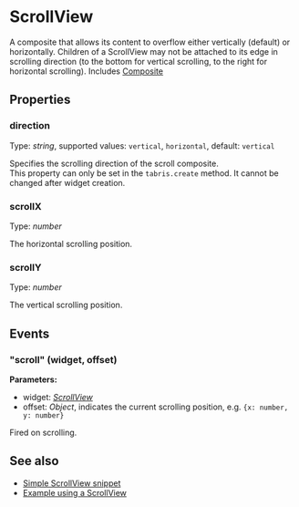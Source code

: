 # ScrollView
A composite that allows its content to overflow either vertically (default) or horizontally. Children of a ScrollView may not be attached to its edge in scrolling direction (to the bottom for vertical scrolling, to the right for horizontal scrolling).
Includes [Composite](Composite.md)

## Properties
### direction
Type: *string*, supported values: `vertical`, `horizontal`, default: `vertical`

Specifies the scrolling direction of the scroll composite.<br/>This property can only be set in the `tabris.create` method. It cannot be changed after widget creation.
### scrollX
Type: *number*

The horizontal scrolling position.
### scrollY
Type: *number*

The vertical scrolling position.

## Events
### "scroll" (widget, offset)

**Parameters:** 

- widget: *[ScrollView](ScrollView.md)*
- offset: *Object*, indicates the current scrolling position, e.g. `{x: number, y: number}`

Fired on scrolling.


## See also
- [Simple ScrollView snippet](https://github.com/eclipsesource/tabris-js/blob/master/snippets/scrollview/scrollview.js)
- [Example using a ScrollView](https://github.com/eclipsesource/tabris-js/blob/master/examples/parallax/parallax.js)
